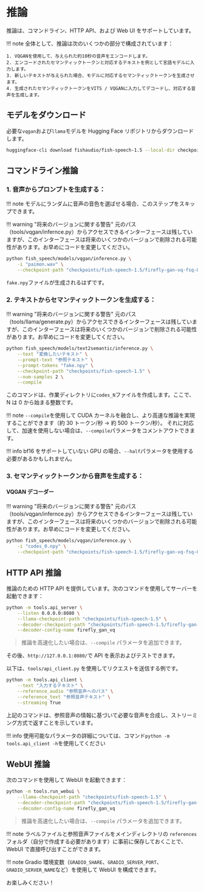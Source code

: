 # 推論

推論は、コマンドライン、HTTP API、および Web UI をサポートしています。

!!! note
    全体として、推論は次のいくつかの部分で構成されています：

    1. VQGANを使用して、与えられた約10秒の音声をエンコードします。
    2. エンコードされたセマンティックトークンと対応するテキストを例として言語モデルに入力します。
    3. 新しいテキストが与えられた場合、モデルに対応するセマンティックトークンを生成させます。
    4. 生成されたセマンティックトークンをVITS / VQGANに入力してデコードし、対応する音声を生成します。

## モデルをダウンロード
必要な`vqgan`および`llama`モデルを Hugging Face リポジトリからダウンロードします。

```bash
huggingface-cli download fishaudio/fish-speech-1.5 --local-dir checkpoints/fish-speech-1.5
```

## コマンドライン推論
### 1. 音声からプロンプトを生成する：

!!! note
    モデルにランダムに音声の音色を選ばせる場合、このステップをスキップできます。

!!! warning "将来のバージョンに関する警告"
    元のパス（tools/vqgan/infernce.py）からアクセスできるインターフェースは残していますが、このインターフェースは将来のいくつかのバージョンで削除される可能性があります。お早めにコードを変更してください。

```bash
python fish_speech/models/vqgan/inference.py \
    -i "paimon.wav" \
    --checkpoint-path "checkpoints/fish-speech-1.5/firefly-gan-vq-fsq-8x1024-21hz-generator.pth"
```

`fake.npy`ファイルが生成されるはずです。

### 2. テキストからセマンティックトークンを生成する：

!!! warning "将来のバージョンに関する警告"
    元のパス（tools/llama/generate.py）からアクセスできるインターフェースは残していますが、このインターフェースは将来のいくつかのバージョンで削除される可能性があります。お早めにコードを変更してください。

```bash
python fish_speech/models/text2semantic/inference.py \
    --text "変換したいテキスト" \
    --prompt-text "参照テキスト" \
    --prompt-tokens "fake.npy" \
    --checkpoint-path "checkpoints/fish-speech-1.5" \
    --num-samples 2 \
    --compile
```

このコマンドは、作業ディレクトリに`codes_N`ファイルを作成します。ここで、N は 0 から始まる整数です。

!!! note
    `--compile`を使用して CUDA カーネルを融合し、より高速な推論を実現することができます（約 30 トークン/秒 -> 約 500 トークン/秒）。
    それに対応して、加速を使用しない場合は、`--compile`パラメータをコメントアウトできます。

!!! info
    bf16 をサポートしていない GPU の場合、`--half`パラメータを使用する必要があるかもしれません。

### 3. セマンティックトークンから音声を生成する：

#### VQGAN デコーダー

!!! warning "将来のバージョンに関する警告"
    元のパス（tools/vqgan/infernce.py）からアクセスできるインターフェースは残していますが、このインターフェースは将来のいくつかのバージョンで削除される可能性があります。お早めにコードを変更してください。

```bash
python fish_speech/models/vqgan/inference.py \
    -i "codes_0.npy" \
    --checkpoint-path "checkpoints/fish-speech-1.5/firefly-gan-vq-fsq-8x1024-21hz-generator.pth"
```

## HTTP API 推論

推論のための HTTP API を提供しています。次のコマンドを使用してサーバーを起動できます：

```bash
python -m tools.api_server \
    --listen 0.0.0.0:8080 \
    --llama-checkpoint-path "checkpoints/fish-speech-1.5" \
    --decoder-checkpoint-path "checkpoints/fish-speech-1.5/firefly-gan-vq-fsq-8x1024-21hz-generator.pth" \
    --decoder-config-name firefly_gan_vq
```

> 推論を高速化したい場合は、`--compile` パラメータを追加できます。

その後、`http://127.0.0.1:8080/`で API を表示およびテストできます。

以下は、`tools/api_client.py` を使用してリクエストを送信する例です。

```bash
python -m tools.api_client \
    --text "入力するテキスト" \
    --reference_audio "参照音声へのパス" \
    --reference_text "参照音声テキスト" \
    --streaming True
```

上記のコマンドは、参照音声の情報に基づいて必要な音声を合成し、ストリーミング方式で返すことを示しています。

!!! info
    使用可能なパラメータの詳細については、コマンド` python -m tools.api_client -h `を使用してください

## WebUI 推論

次のコマンドを使用して WebUI を起動できます：

```bash
python -m tools.run_webui \
    --llama-checkpoint-path "checkpoints/fish-speech-1.5" \
    --decoder-checkpoint-path "checkpoints/fish-speech-1.5/firefly-gan-vq-fsq-8x1024-21hz-generator.pth" \
    --decoder-config-name firefly_gan_vq
```
> 推論を高速化したい場合は、`--compile` パラメータを追加できます。

!!! note
    ラベルファイルと参照音声ファイルをメインディレクトリの `references` フォルダ（自分で作成する必要があります）に事前に保存しておくことで、WebUI で直接呼び出すことができます。

!!! note
    Gradio 環境変数（`GRADIO_SHARE`、`GRADIO_SERVER_PORT`、`GRADIO_SERVER_NAME`など）を使用して WebUI を構成できます。

お楽しみください！
